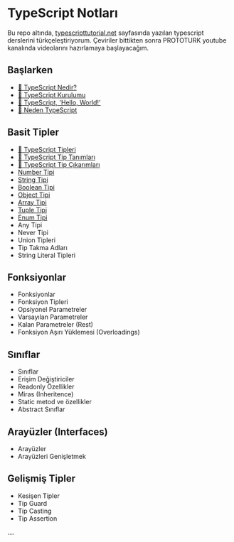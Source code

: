 # TypeScript Notları

Bu repo altında, [typescripttutorial.net](https://www.typescripttutorial.net/) sayfasında yazılan typescript derslerini türkçeleştiriyorum. Çeviriler bittikten sonra PROTOTURK youtube kanalında videolarını hazırlamaya başlayacağım.

## Başlarken

- [🎥 TypeScript Nedir?](./typescript-nedir.md)
- [🎥 TypeScript Kurulumu](./typescript-kurulumu.md)
- [🎥 TypeScript, 'Hello, World!'](./typescript-hello-world.md)
- [🎥 Neden TypeScript](./neden-typescript.md)

## Basit Tipler

- [🎥 TypeScript Tipleri](./typescript-tipleri.md)
- [🎥 TypeScript Tip Tanımları](./typescript-tip-tanimi.md)
- [🎥 TypeScript Tip Çıkarımları](./typescript-tip-cikarimlari.md)
- [Number Tipi](./typescript-number-tipi.md)
- [String Tipi](./typescript-string-tipi.md)
- [Boolean Tipi](./typescript-boolean-tipi.md)
- [Object Tipi](./typescript-object-tipi.md)
- [Array Tipi](./typescript-array-tipi.md)
- [Tuple Tipi](./typescript-tuple-tipi.md)
- [Enum Tipi](./typescript-enum-tipi.md)
- Any Tipi
- Never Tipi
- Union Tipleri
- Tip Takma Adları
- String Literal Tipleri

## Fonksiyonlar

- Fonksiyonlar
- Fonksiyon Tipleri
- Opsiyonel Parametreler
- Varsayılan Parametreler
- Kalan Parametreler (Rest)
- Fonksiyon Aşırı Yüklemesi (Overloadings)

## Sınıflar

- Sınıflar
- Erişim Değiştiriciler
- Readonly Özellikler
- Miras (Inheritence)
- Static metod ve özellikler
- Abstract Sınıflar

## Arayüzler (Interfaces)

- Arayüzler
- Arayüzleri Genişletmek

## Gelişmiş Tipler

- Kesişen Tipler
- Tip Guard
- Tip Casting
- Tip Assertion

....
